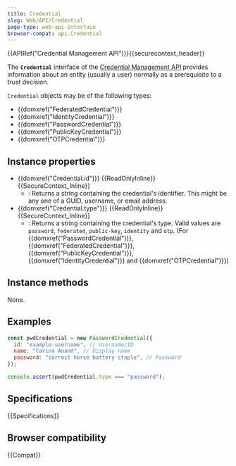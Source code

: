 ```yaml
---
title: Credential
slug: Web/API/Credential
page-type: web-api-interface
browser-compat: api.Credential
---
```


{{APIRef("Credential Management API")}}{{securecontext_header}}

The **`Credential`** interface of the [Credential Management API](/en-US/docs/Web/API/Credential_Management_API) provides information about an entity (usually a user) normally as a prerequisite to a trust decision.

`Credential` objects may be of the following types:

- {{domxref("FederatedCredential")}}
- {{domxref("IdentityCredential")}}
- {{domxref("PasswordCredential")}}
- {{domxref("PublicKeyCredential")}}
- {{domxref("OTPCredential")}}

## Instance properties

- {{domxref("Credential.id")}} {{ReadOnlyInline}} {{SecureContext_Inline}}
  - : Returns a string containing the credential's identifier. This might be any one of a GUID, username, or email address.
- {{domxref("Credential.type")}} {{ReadOnlyInline}} {{SecureContext_Inline}}
  - : Returns a string containing the credential's type. Valid values are `password`, `federated`, `public-key`, `identity` and `otp`. (For {{domxref("PasswordCredential")}}, {{domxref("FederatedCredential")}}, {{domxref("PublicKeyCredential")}}, {{domxref("IdentityCredential")}} and {{domxref("OTPCredential")}})

## Instance methods

None.

## Examples

```js
const pwdCredential = new PasswordCredential({
  id: "example-username", // Username/ID
  name: "Carina Anand", // Display name
  password: "correct horse battery staple", // Password
});

console.assert(pwdCredential.type === "password");
```

## Specifications

{{Specifications}}

## Browser compatibility

{{Compat}}
